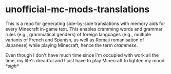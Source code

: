 # unofficial-mc-mods-translations
This is a repo for generating side-by-side translations with memory aids for every Minecraft in-game text. This enables cramming words and grammar rules (e.g., grammatical genders) of foreign languages (e.g., multiple variants of French and Spanish, as well as Romaji romanisation of Japanese) while playing Minecraft, hence the term *crammese*.

Even though I don't have much time since I'm occupied with work all the time, my life's dreadful and I just have to play Minecraft to lighten my mood. *\*sigh\**